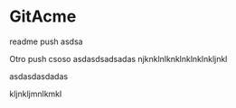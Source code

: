 # GitAcme
readme push
asdsa

Otro push
csoso
asdasdsadsadas
njknklnlknklnklnklnkljnkl

asdasdasdadas

kljnkljmnlkmkl

